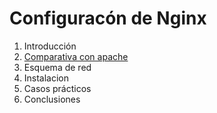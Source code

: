 # Configuracón de Nginx

1.  Introducción
2.  [Comparativa con apache](#https://github.com/AleBayo/nginx/blob/main/Comparativa_Con_Apache.md)
3.  Esquema de red
4.  Instalacion
5.  Casos prácticos
6.  Conclusiones
